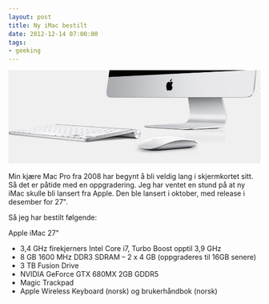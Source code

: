 ```yaml
---
layout: post
title: Ny iMac bestilt
date: 2012-12-14 07:00:00
tags: 
- geeking
---
```


<img src="/images/2012/12/imac.jpg" />

Min kjære Mac Pro fra 2008 har begynt å bli veldig lang i skjermkortet sitt. Så det er påtide med en oppgradering. Jeg har ventet en stund på at ny iMac skulle bli lansert fra Apple. Den ble lansert i oktober, med release i desember for 27".

Så jeg har bestilt følgende:

Apple iMac 27"

* 3,4 GHz firekjerners Intel Core i7, Turbo Boost opptil 3,9 GHz
* 8 GB 1600 MHz DDR3 SDRAM – 2 x 4 GB (oppgraderes til 16GB senere)
* 3 TB Fusion Drive
* NVIDIA GeForce GTX 680MX 2GB GDDR5
* Magic Trackpad
* Apple Wireless Keyboard (norsk) og brukerhåndbok (norsk)